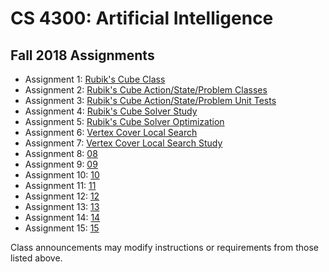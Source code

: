 CS 4300: Artificial Intelligence
===============================================

Fall 2018 Assignments
-----------------------

* Assignment 1: [Rubik's Cube Class](assignment_01.php)
* Assignment 2: [Rubik's Cube Action/State/Problem Classes](assignment_02.php)
* Assignment 3: [Rubik's Cube Action/State/Problem Unit Tests](assignment_03.php)
* Assignment 4: [Rubik's Cube Solver Study](assignment_04.php)
* Assignment 5: [Rubik's Cube Solver Optimization](assignment_05.php)
* Assignment 6: [Vertex Cover Local Search](assignment_06.php)
* Assignment 7: [Vertex Cover Local Search Study](assignment_07.php)
* Assignment 8: [08](assignment_08.php)
* Assignment 9: [09](assignment_09.php)
* Assignment 10: [10](assignment_10.php)
* Assignment 11: [11](assignment_11.php)
* Assignment 12: [12](assignment_12.php)
* Assignment 13: [13](assignment_13.php)
* Assignment 14: [14](assignment_14.php)
* Assignment 15: [15](assignment_15.php)

Class announcements may modify instructions or requirements 
from those listed above.
